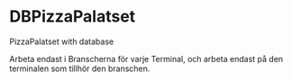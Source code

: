 # DBPizzaPalatset
PizzaPalatset with database

Arbeta endast i Branscherna för varje Terminal, och arbeta endast på den terminalen som tillhör den branschen.
